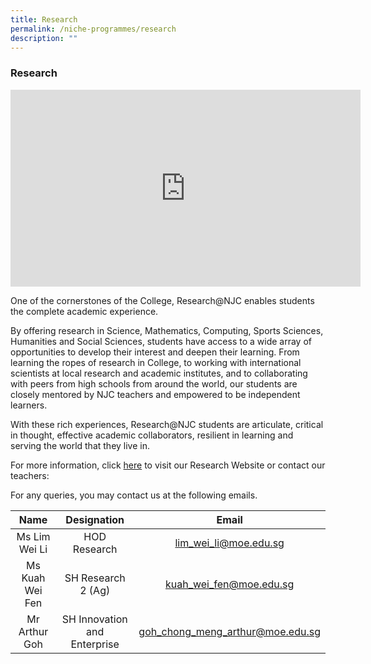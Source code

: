 ```yaml
---
title: Research
permalink: /niche-programmes/research
description: ""
---
```

### Research

<iframe width="560" height="315" src="https://www.youtube.com/embed/8glNth9UEtg" title="YouTube video player" frameborder="0" allow="accelerometer; autoplay; clipboard-write; encrypted-media; gyroscope; picture-in-picture" allowfullscreen></iframe>

One of the cornerstones of the College, Research@NJC enables students the complete academic experience.

By offering research in Science, Mathematics, Computing, Sports Sciences, Humanities and Social Sciences, students have access to a wide array of opportunities to develop their interest and deepen their learning. From learning the ropes of research in College, to working with international scientists at local research and academic institutes, and to collaborating with peers from high schools from around the world, our students are closely mentored by NJC teachers and empowered to be independent learners.

With these rich experiences, Research@NJC students are articulate, critical in thought, effective academic collaborators, resilient in learning and serving the world that they live in.

For more information, click [here](https://moe-nationaljc-staging.netlify.app/research-at-njc/) to visit our Research Website or contact our teachers:

For any queries, you may contact us at the following emails.

| Name | Designation | Email |
|:---:|:---:|:---:|
| Ms Lim Wei Li | HOD Research | lim_wei_li@moe.edu.sg |
| Ms Kuah Wei Fen | SH Research 2 (Ag) | kuah_wei_fen@moe.edu.sg |
| Mr Arthur Goh | SH Innovation and Enterprise | goh_chong_meng_arthur@moe.edu.sg |